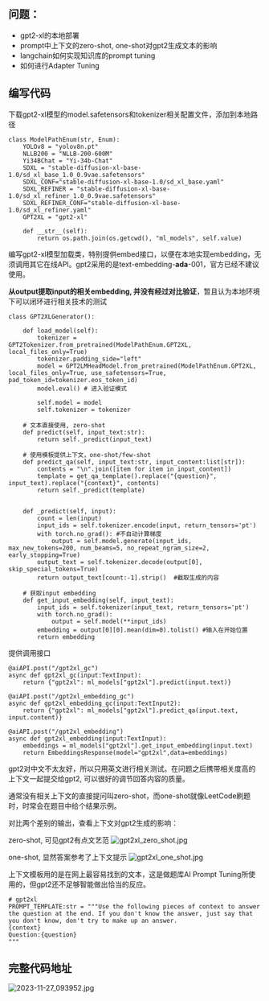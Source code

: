 ## 问题：
- gpt2-xl的本地部署
- prompt中上下文的zero-shot, one-shot对gpt2生成文本的影响
- langchain如何实现知识库的prompt tuning 
- 如何进行Adapter Tuning

## 编写代码
下载gpt2-xl模型的model.safetensors和tokenizer相关配置文件，添加到本地路径

```
class ModelPathEnum(str, Enum):
    YOLOv8 = "yolov8n.pt"
    NLLB200 = "NLLB-200-600M"
    Yi34BChat = "Yi-34b-Chat"
    SDXL = "stable-diffusion-xl-base-1.0/sd_xl_base_1.0_0.9vae.safetensors"
    SDXL_CONF="stable-diffusion-xl-base-1.0/sd_xl_base.yaml"
    SDXL_REFINER = "stable-diffusion-xl-base-1.0/sd_xl_refiner_1.0_0.9vae.safetensors"
    SDXL_REFINER_CONF="stable-diffusion-xl-base-1.0/sd_xl_refiner.yaml"
    GPT2XL = "gpt2-xl"

    def __str__(self):
        return os.path.join(os.getcwd(), "ml_models", self.value)
```
编写gpt2-xl模型加载类，特别提供embed接口，以便在本地实现embedding，无须调用其它在线API。gpt2采用的是text-embedding-**ada**-001，官方已经不建议使用。

**从output提取input的相关embedding, 并没有经过对比验证**，暂且认为本地环境下可以闭环进行相关技术的测试

```
class GPT2XLGenerator():
    
    def load_model(self):
        tokenizer = GPT2Tokenizer.from_pretrained(ModelPathEnum.GPT2XL, local_files_only=True)
        tokenizer.padding_side="left"
        model = GPT2LMHeadModel.from_pretrained(ModelPathEnum.GPT2XL, local_files_only=True, use_safetensors=True, pad_token_id=tokenizer.eos_token_id)
        model.eval() # 进入验证模式

        self.model = model
        self.tokenizer = tokenizer
        
    # 文本直接使用, zero-shot
    def predict(self, input_text:str):   
        return self._predict(input_text)

    # 使用模板提供上下文，one-shot/few-shot
    def predict_qa(self, input_text:str, input_content:list[str]):  
        contents = "\n".join([item for item in input_content])
        template = get_qa_template().replace("{question}", input_text).replace("{context}", contents)
        return self._predict(template)
        
    
    def _predict(self, input):
        count = len(input) 
        input_ids = self.tokenizer.encode(input, return_tensors='pt')
        with torch.no_grad(): #不自动计算梯度
            output = self.model.generate(input_ids, max_new_tokens=200, num_beams=5, no_repeat_ngram_size=2, early_stopping=True)
        output_text = self.tokenizer.decode(output[0], skip_special_tokens=True)
        return output_text[count:-1].strip()  #截取生成的内容
    
    # 获取input embedding
    def get_input_embedding(self, input_text):
        input_ids = self.tokenizer(input_text, return_tensors='pt')
        with torch.no_grad():
            output = self.model(**input_ids)
        embedding = output[0][0].mean(dim=0).tolist() #输入在开始位置
        return embedding
```
提供调用接口

```
@aiAPI.post("/gpt2xl_gc")
async def gpt2xl_gc(input:TextInput):
    return {"gpt2xl": ml_models["gpt2xl"].predict(input.text)}

@aiAPI.post("/gpt2xl_embedding_gc")
async def gpt2xl_embedding_gc(input:TextInput2):
    return {"gpt2xl": ml_models["gpt2xl"].predict_qa(input.text, input.content)}

@aiAPI.post("/gpt2xl_embedding")
async def gpt2xl_embedding(input:TextInput):
    embeddings = ml_models["gpt2xl"].get_input_embedding(input.text)
    return EmbeddingsResponse(model="gpt2xl",data=embeddings)

```
gpt2对中文不太友好，所以只用英文进行相关测试。在问题之后携带相关度高的上下文一起提交给gpt2, 可以很好的调节回答内容的质量。

通常没有相关上下文的直接提问叫zero-shot，而one-shot就像LeetCode刷题时，时常会在题目中给个结果示例。

对比两个差别的输出，查看上下文对gpt2生成的影响：

zero-shot, 可见gpt2有点文艺范
![gpt2xl_zero_shot.jpg](https://p3-juejin.byteimg.com/tos-cn-i-k3u1fbpfcp/6ecd3f3d3c3d47c2bbdf2258d8e86870~tplv-k3u1fbpfcp-jj-mark:0:0:0:0:q75.image#?w=1419&h=1254&s=250570&e=jpg&b=f3fcf8)

one-shot, 显然答案参考了上下文提示
![gpt2xl_one_shot.jpg](https://p9-juejin.byteimg.com/tos-cn-i-k3u1fbpfcp/85d7af862f4e4a01a5eaa4458401c5a1~tplv-k3u1fbpfcp-jj-mark:0:0:0:0:q75.image#?w=1421&h=1279&s=248275&e=jpg&b=f3fcf8)

上下文模板用的是在网上最容易找到的文本，这是做题库AI Prompt Tuning所使用的，但gpt2还不足够智能做出恰当的反应。
```
# gpt2xl
PROMPT_TEMPLATE:str = """Use the following pieces of context to answer the question at the end. If you don't know the answer, just say that you don't know, don't try to make up an answer.
{context}
Question:{question}
"""
```

## 完整代码地址
![2023-11-27_093952.jpg](https://p9-juejin.byteimg.com/tos-cn-i-k3u1fbpfcp/b3aa851968634d40a5ae82a5c9d3daf4~tplv-k3u1fbpfcp-jj-mark:0:0:0:0:q75.image#?w=987&h=570&s=83093&e=jpg&b=fcfcfc)
